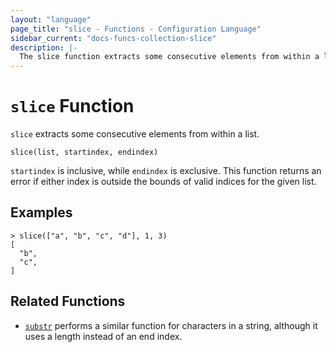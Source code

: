 ```yaml
---
layout: "language"
page_title: "slice - Functions - Configuration Language"
sidebar_current: "docs-funcs-collection-slice"
description: |-
  The slice function extracts some consecutive elements from within a list.
---
```


# `slice` Function

`slice` extracts some consecutive elements from within a list.

```hcl
slice(list, startindex, endindex)
```

`startindex` is inclusive, while `endindex` is exclusive. This function returns
an error if either index is outside the bounds of valid indices for the given
list.

## Examples

```
> slice(["a", "b", "c", "d"], 1, 3)
[
  "b",
  "c",
]
```

## Related Functions

- [`substr`](./substr.html) performs a similar function for characters in a
  string, although it uses a length instead of an end index.
